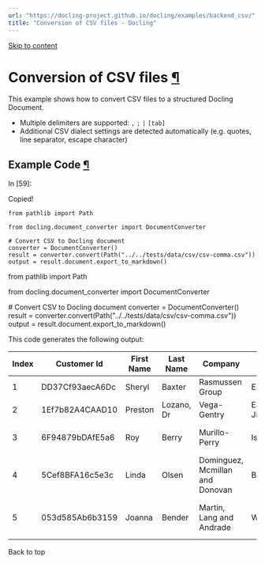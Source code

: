 ```yaml
---
url: "https://docling-project.github.io/docling/examples/backend_csv/"
title: "Conversion of CSV files - Docling"
---
```


[Skip to content](https://docling-project.github.io/docling/examples/backend_csv/#conversion-of-csv-files)

# Conversion of CSV files [¶](https://docling-project.github.io/docling/examples/backend_csv/\#conversion-of-csv-files)

This example shows how to convert CSV files to a structured Docling Document.

- Multiple delimiters are supported: `,` `;` `|` `[tab]`
- Additional CSV dialect settings are detected automatically (e.g. quotes, line separator, escape character)

## Example Code [¶](https://docling-project.github.io/docling/examples/backend_csv/\#example-code)

In \[59\]:

Copied!

```
from pathlib import Path

from docling.document_converter import DocumentConverter

# Convert CSV to Docling document
converter = DocumentConverter()
result = converter.convert(Path("../../tests/data/csv/csv-comma.csv"))
output = result.document.export_to_markdown()

```

from pathlib import Path

from docling.document\_converter import DocumentConverter

\# Convert CSV to Docling document
converter = DocumentConverter()
result = converter.convert(Path("../../tests/data/csv/csv-comma.csv"))
output = result.document.export\_to\_markdown()

This code generates the following output:

| Index | Customer Id | First Name | Last Name | Company | City | Country | Phone 1 | Phone 2 | Email | Subscription Date | Website |
| --- | --- | --- | --- | --- | --- | --- | --- | --- | --- | --- | --- |
| 1 | DD37Cf93aecA6Dc | Sheryl | Baxter | Rasmussen Group | East Leonard | Chile | 229.077.5154 | 397.884.0519x718 | zunigavanessa@smith.info | 2020-08-24 | [http://www.stephenson.com/](http://www.stephenson.com/) |
| 2 | 1Ef7b82A4CAAD10 | Preston | Lozano, Dr | Vega-Gentry | East Jimmychester | Djibouti | 5153435776 | 686-620-1820x944 | vmata@colon.com | 2021-04-23 | [http://www.hobbs.com/](http://www.hobbs.com/) |
| 3 | 6F94879bDAfE5a6 | Roy | Berry | Murillo-Perry | Isabelborough | Antigua and Barbuda | +1-539-402-0259 | (496)978-3969x58947 | beckycarr@hogan.com | 2020-03-25 | [http://www.lawrence.com/](http://www.lawrence.com/) |
| 4 | 5Cef8BFA16c5e3c | Linda | Olsen | Dominguez, Mcmillan and Donovan | Bensonview | Dominican Republic | 001-808-617-6467x12895 | +1-813-324-8756 | stanleyblackwell@benson.org | 2020-06-02 | [http://www.good-lyons.com/](http://www.good-lyons.com/) |
| 5 | 053d585Ab6b3159 | Joanna | Bender | Martin, Lang and Andrade | West Priscilla | Slovakia (Slovak Republic) | 001-234-203-0635x76146 | 001-199-446-3860x3486 | colinalvarado@miles.net | 2021-04-17 | [https://goodwin-ingram.com/](https://goodwin-ingram.com/) |

Back to top
